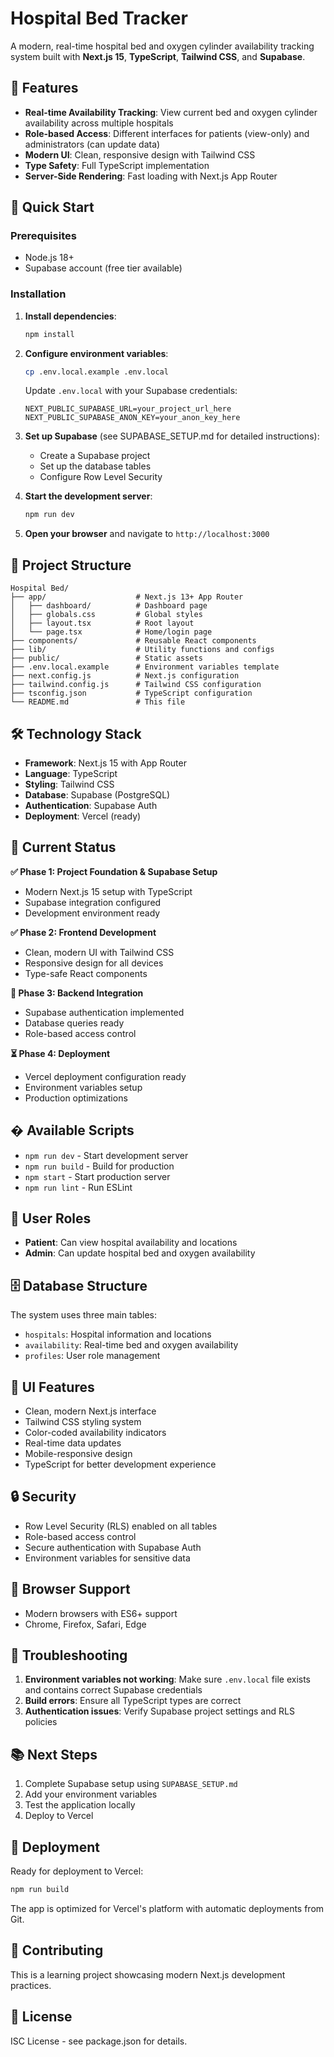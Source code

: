 # Hospital Bed Tracker

A modern, real-time hospital bed and oxygen cylinder availability tracking system built with **Next.js 15**, **TypeScript**, **Tailwind CSS**, and **Supabase**.

## 🏥 Features

- **Real-time Availability Tracking**: View current bed and oxygen cylinder availability across multiple hospitals
- **Role-based Access**: Different interfaces for patients (view-only) and administrators (can update data)
- **Modern UI**: Clean, responsive design with Tailwind CSS
- **Type Safety**: Full TypeScript implementation
- **Server-Side Rendering**: Fast loading with Next.js App Router

## 🚀 Quick Start

### Prerequisites

- Node.js 18+ 
- Supabase account (free tier available)

### Installation

1. **Install dependencies**:
   ```bash
   npm install
   ```

2. **Configure environment variables**:
   ```bash
   cp .env.local.example .env.local
   ```
   
   Update `.env.local` with your Supabase credentials:
   ```
   NEXT_PUBLIC_SUPABASE_URL=your_project_url_here
   NEXT_PUBLIC_SUPABASE_ANON_KEY=your_anon_key_here
   ```

3. **Set up Supabase** (see SUPABASE_SETUP.md for detailed instructions):
   - Create a Supabase project
   - Set up the database tables
   - Configure Row Level Security

4. **Start the development server**:
   ```bash
   npm run dev
   ```

5. **Open your browser** and navigate to `http://localhost:3000`

## 📁 Project Structure

```
Hospital Bed/
├── app/                    # Next.js 13+ App Router
│   ├── dashboard/          # Dashboard page
│   ├── globals.css         # Global styles
│   ├── layout.tsx          # Root layout
│   └── page.tsx            # Home/login page
├── components/             # Reusable React components
├── lib/                    # Utility functions and configs
├── public/                 # Static assets
├── .env.local.example      # Environment variables template
├── next.config.js          # Next.js configuration
├── tailwind.config.js      # Tailwind CSS configuration
├── tsconfig.json           # TypeScript configuration
└── README.md               # This file
```

## 🛠 Technology Stack

- **Framework**: Next.js 15 with App Router
- **Language**: TypeScript
- **Styling**: Tailwind CSS
- **Database**: Supabase (PostgreSQL)
- **Authentication**: Supabase Auth
- **Deployment**: Vercel (ready)

## 🎯 Current Status

**✅ Phase 1: Project Foundation & Supabase Setup**
- Modern Next.js 15 setup with TypeScript
- Supabase integration configured
- Development environment ready

**✅ Phase 2: Frontend Development**
- Clean, modern UI with Tailwind CSS
- Responsive design for all devices
- Type-safe React components

**🔄 Phase 3: Backend Integration**
- Supabase authentication implemented
- Database queries ready
- Role-based access control

**⏳ Phase 4: Deployment**
- Vercel deployment configuration ready
- Environment variables setup
- Production optimizations

## � Available Scripts

- `npm run dev` - Start development server
- `npm run build` - Build for production
- `npm start` - Start production server
- `npm run lint` - Run ESLint

## 👥 User Roles

- **Patient**: Can view hospital availability and locations
- **Admin**: Can update hospital bed and oxygen availability

## 🗄 Database Structure

The system uses three main tables:
- `hospitals`: Hospital information and locations
- `availability`: Real-time bed and oxygen availability
- `profiles`: User role management

## 🎨 UI Features

- Clean, modern Next.js interface
- Tailwind CSS styling system
- Color-coded availability indicators
- Real-time data updates
- Mobile-responsive design
- TypeScript for better development experience

## 🔒 Security

- Row Level Security (RLS) enabled on all tables
- Role-based access control
- Secure authentication with Supabase Auth
- Environment variables for sensitive data

## 📱 Browser Support

- Modern browsers with ES6+ support
- Chrome, Firefox, Safari, Edge

## 🐛 Troubleshooting

1. **Environment variables not working**: Make sure `.env.local` file exists and contains correct Supabase credentials
2. **Build errors**: Ensure all TypeScript types are correct
3. **Authentication issues**: Verify Supabase project settings and RLS policies

## 📚 Next Steps

1. Complete Supabase setup using `SUPABASE_SETUP.md`
2. Add your environment variables
3. Test the application locally
4. Deploy to Vercel

## 🚀 Deployment

Ready for deployment to Vercel:

```bash
npm run build
```

The app is optimized for Vercel's platform with automatic deployments from Git.

## 🤝 Contributing

This is a learning project showcasing modern Next.js development practices.

## 📄 License

ISC License - see package.json for details.
